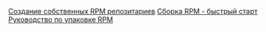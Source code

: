 [Создание собственных RPM репозитариев](/articles/%D0%A1%D0%BE%D0%B7%D0%B4%D0%B0%D0%BD%D0%B8%D0%B5%20%D1%81%D0%BE%D0%B1%D1%81%D1%82%D0%B2%D0%B5%D0%BD%D0%BD%D1%8B%D1%85%20RPM%20%D1%80%D0%B5%D0%BF%D0%BE%D0%B7%D0%B8%D1%82%D0%B0%D1%80%D0%B8%D0%B5%D0%B2.md)
[Сборка RPM - быстрый старт](/articles/%D0%A1%D0%B1%D0%BE%D1%80%D0%BA%D0%B0%20RPM%20-%20%D0%B1%D1%8B%D1%81%D1%82%D1%80%D1%8B%D0%B9%20%D1%81%D1%82%D0%B0%D1%80%D1%82.md)
[Руководство по упаковке RPM](/articles/%D0%A0%D1%83%D0%BA%D0%BE%D0%B2%D0%BE%D0%B4%D1%81%D1%82%D0%B2%D0%BE%20%D0%BF%D0%BE%20%D1%83%D0%BF%D0%B0%D0%BA%D0%BE%D0%B2%D0%BA%D0%B5%20RPM.md)
